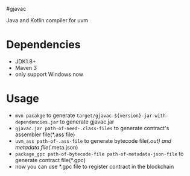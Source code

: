 #gjavac

Java and Kotlin compiler for uvm

# Dependencies

* JDK1.8+
* Maven 3
* only support Windows now

# Usage

* `mvn pacakge` to generate `target/gjavac-${version}-jar-with-dependencies.jar` to generate gjavac.jar
* `gjavac.jar path-of-need-.class-files` to generate contract's assembler file(*.ass file)
* `uvm_ass path-of-.ass-file` to generate bytecode file(*.out) and metadata file(*.meta.json)
* `package_gpc path-of-bytecode-file path-of-metadata-json-file` to generate contract file(*.gpc)
* now you can use *.gpc file to register contract in the blockchain
